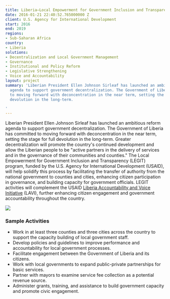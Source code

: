 ```yaml
---
title: Liberia—Local Empowerment for Government Inclusion and Transparency (LEGIT)
date: 2016-01-21 22:40:52.765000000 Z
client: U.S. Agency for International Development
start: 2016
end: 2019
regions:
- Sub-Saharan Africa
country:
- Liberia
solutions:
- Decentralization and Local Government Management
- Governance
- Institutional and Policy Reform
- Legislative Strengthening
- Voice and Accountability
layout: project
summary: 'Liberian President Ellen Johnson Sirleaf has launched an ambitious reform
  agenda to support government decentralization. The Government of Liberia has committed
  to moving forward with deconcentration in the near term, setting the stage for full
  devolution in the long-term.

'
---
```


Liberian President Ellen Johnson Sirleaf has launched an ambitious reform agenda to support government decentralization. The Government of Liberia has committed to moving forward with deconcentration in the near term, setting the stage for full devolution in the long-term. Greater decentralization will promote the country's continued development and allow the Liberian people to be "active partners in the delivery of services and in the governance of their communities and counties." The Local Empowerment for Government Inclusion and Transparency (LEGIT) program, funded by the U.S. Agency for International Development (USAID), will help solidify this process by facilitating the transfer of authority from the national government to counties and cities, enhancing citizen participation in governance, and building capacity for government officials. LEGIT activities will complement the USAID [Liberia Accountability and Voice Initiative][1] (LAVI), further enhancing citizen engagement and government accountability throughout the country.

![][2]

###  Sample Activities

* Work in at least three counties and three cities across the country to support the capacity building of local government staff.
* Develop policies and guidelines to improve performance and accountability for local government processes.
* Facilitate engagement between the Government of Liberia and its citizens.
* Work with local governments to expand public-private partnerships for basic services.
* Partner with mayors to examine service fee collection as a potential revenue source.
* Administer grants, training, and assistance to build government capacity and promote civic engagement.

[1]: /our-work/projects/liberia-accountability-and-voice-initiative-lavi
[2]: /assets/images/projects/LEGIT.jpg
